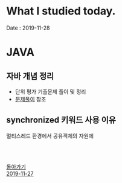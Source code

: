# What I studied today.
Date : 2019-11-28

# JAVA
## 자바 개념 정리
* 단위 평가 기출문제 풀이 및 정리  
* [문제풀이](test02Preparation.md) 참조 

## synchronized 키워드 사용 이유
멀티스레드 환경에서 공유객체의 자원에 

<br>
<br>



[돌아가기](../README.md)  
[2019-11-27](whatIStudied_191127.md) 